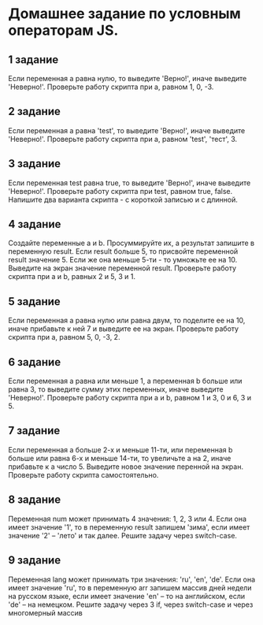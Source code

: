 # Домашнее задание по условным операторам JS.

## 1 задание

Если переменная a равна нулю, то выведите 'Верно!', иначе выведите 'Неверно!'. Проверьте работу скрипта при a, равном 1, 0, -3.

## 2 задание

Если переменная a равна 'test', то выведите 'Верно!', иначе выведите 'Неверно!'. Проверьте работу скрипта при a, равном 'test', 'тест', 3.

## 3 задание

Если переменная test равна true, то выведите 'Верно!', иначе выведите 'Неверно!'. Проверьте работу скрипта при test, равном true, false. Напишите два варианта скрипта - с короткой записью и с длинной.

## 4 задание

Создайте переменные a и b. Просуммируйте их, а результат запишите в переменную result. Если result больше 5, то присвойте переменной result значение 5. Если же она меньше 5-ти - то умножьте ее на 10. Выведите на экран значение переменной result. Проверьте работу скрипта при a и b, равных 2 и 5, 3 и 1.

## 5 задание

Если переменная a равна нулю или равна двум, то поделите ее на 10, иначе прибавьте к ней 7 и выведите ее на экран. Проверьте работу скрипта при a, равном 5, 0, -3, 2.

## 6 задание

Если переменная a равна или меньше 1, а переменная b больше или равна 3, то выведите сумму этих переменных, иначе выведите 'Неверно!'. Проверьте работу скрипта при a и b, равном 1 и 3, 0 и 6, 3 и 5.

## 7 задание

Если переменная a больше 2-х и меньше 11-ти, или переменная b больше или равна 6-х и меньше 14-ти, то увеличьте a на 2, иначе прибавьте к a число 5. Выведите новое значение перенной на экран. Проверьте работу скрипта самостоятельно.

## 8 задание

Переменная num может принимать 4 значения: 1, 2, 3 или 4. Если она имеет значение '1', то в переменную result запишем 'зима', если имеет значение '2' – 'лето' и так далее. Решите задачу через switch-case.

## 9 задание

Переменная lang может принимать три значения: 'ru', 'en', 'de'. Если она имеет значение 'ru', то в переменную arr запишем массив дней недели на русском языке, если имеет значение 'en' – то на английском, если 'de' – на немецком. Решите задачу через 3 if, через switch-case и через многомерный массив
```

